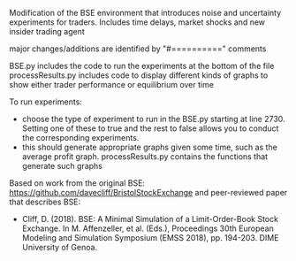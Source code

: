 Modification of the BSE environment that introduces noise and uncertainty experiments for traders. Includes time delays, market shocks and new insider trading agent

major changes/additions are identified by "#==========" comments

BSE.py includes the code to run the experiments at the bottom of the file
processResults.py includes code to display different kinds of graphs to show either trader performance or equilibrium over time

To run experiments:
- choose the type of experiment to run in the BSE.py starting at line 2730. Setting one of these to true and the rest to false allows you to conduct the corresponding experiments.
- this should generate appropriate graphs given some time, such as the average profit graph. processResults.py contains the functions that generate such graphs

Based on work from the original BSE: https://github.com/davecliff/BristolStockExchange and peer-reviewed paper that describes BSE:
- Cliff, D. (2018). BSE: A Minimal Simulation of a Limit-Order-Book Stock Exchange. In M. Affenzeller, et al. (Eds.), Proceedings 30th European Modeling and Simulation Symposium (EMSS 2018), pp. 194-203. DIME University of Genoa.

